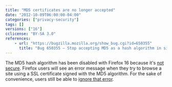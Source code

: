 ```yaml
---
title: "MD5 certificates are no longer accepted"
date: "2012-10-09T06:00:00-04:00"
categories: ["privacy-security"]
tags: []
versions: ["16"]
cclicense: "BY-SA 3.0"
references:
    - url: "https://bugzilla.mozilla.org/show_bug.cgi?id=650355"
      title: "Bug 650355 – Stop accepting MD5 as a hash algorithm in signatures (toggle security.enable_md5_signatures to false)"
---
```

The MD5 hash algorithm has been disabled with Firefox 16 because it's [not secure](https://developer.mozilla.org/docs/Web/Security/Weak_Signature_Algorithm). Firefox users will see an error message when they try to browse a site using a SSL certificate signed with the MD5 algorithm. For the sake of convenience, users still be able to [ignore that error](https://bugzilla.mozilla.org/show_bug.cgi?id=758314).
